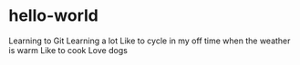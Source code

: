 # hello-world
Learning to Git
Learning a lot
Like to cycle in my off time when the weather is warm
Like to cook
Love dogs
